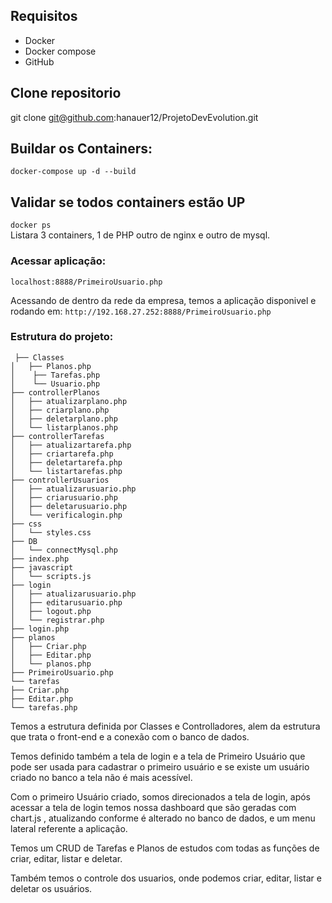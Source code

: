 
## Requisitos

* Docker
* Docker compose
* GitHub

## Clone repositorio

git clone git@github.com:hanauer12/ProjetoDevEvolution.git

## Buildar os Containers:

`docker-compose up -d --build`

## Validar se todos containers estão UP

`docker ps`
<br>
Listara 3 containers, 1 de PHP outro de nginx e outro de mysql.

### Acessar aplicação:

`localhost:8888/PrimeiroUsuario.php`

Acessando de dentro da rede da empresa, temos a aplicação disponivel e rodando em:
`http://192.168.27.252:8888/PrimeiroUsuario.php`
### Estrutura do projeto:

` ├── Classes` <br>
`│   ├── Planos.php`<br>
`│    ├── Tarefas.php` <br>
`│    └── Usuario.php` <br>
`├── controllerPlanos` <br>
`│   ├── atualizarplano.php` <br>
`│   ├── criarplano.php` <br>
`│   ├── deletarplano.php` <br>
`│   └── listarplanos.php` <br>
`├── controllerTarefas` <br>
`│   ├── atualizartarefa.php` <br>
`│   ├── criartarefa.php` <br>
`│   ├── deletartarefa.php` <br>
`│   └── listartarefas.php` <br>
`├── controllerUsuarios` <br>
`│   ├── atualizarusuario.php` <br>
`│   ├── criarusuario.php` <br>
`│   ├── deletarusuario.php` <br>
`│   └── verificalogin.php` <br>
`├── css` <br>
`│   └── styles.css` <br>
`├── DB` <br>
`│   └── connectMysql.php` <br>
`├── index.php` <br>
`├── javascript` <br>
`│   └── scripts.js` <br>
`├── login` <br>
`│   ├── atualizarusuario.php` <br>
`│   ├── editarusuario.php` <br>
`│   ├── logout.php` <br>
`│   └── registrar.php` <br>
`├── login.php` <br>
`├── planos` <br>
`│   ├── Criar.php` <br>
`│   ├── Editar.php` <br>
`│   └── planos.php` <br>
`├── PrimeiroUsuario.php` <br>
`└── tarefas` <br>
`├── Criar.php` <br>
`├── Editar.php` <br>
`└── tarefas.php` <br>

Temos a estrutura definida por Classes e Controlladores, alem da estrutura que trata o front-end e a conexão com o banco de dados.

Temos definido também a tela de login e a tela de Primeiro Usuário que pode ser usada  para cadastrar o primeiro usuário e se existe um usuário criado no banco a tela não é mais acessível.

Com o primeiro Usuário criado, somos direcionados a tela de login, após acessar a tela de login temos nossa dashboard que são geradas com chart.js , atualizando conforme é alterado no banco de dados, e um menu lateral referente a aplicação.

Temos um CRUD de Tarefas e Planos de estudos com todas as funções de criar, editar, listar e deletar.

Também temos o controle dos usuarios, onde podemos criar, editar, listar e deletar os usuários.
